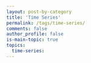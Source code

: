 ```yaml
---
layout: post-by-category
title: 'Time Series'
permalink: /tags/time-series/
comments: false
author_profile: false
is-main-topic: true
topics:
  time-series: 
---
```

